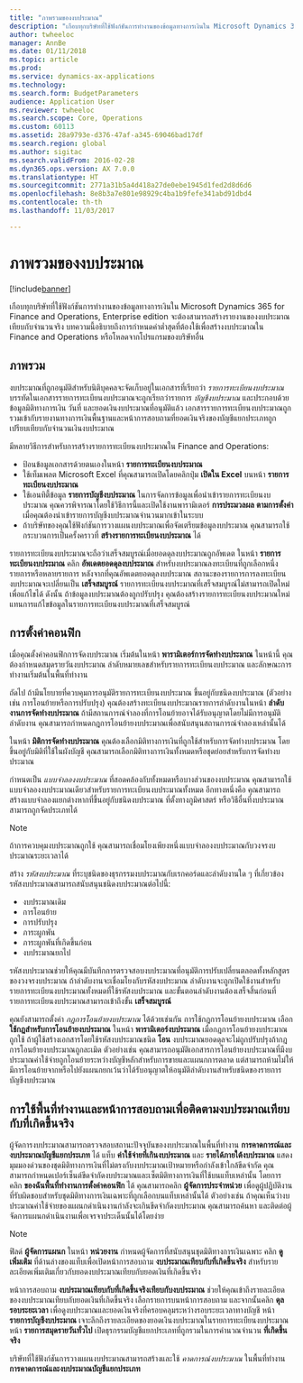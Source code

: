 ```yaml
---
title: "ภาพรวมของงบประมาณ"
description: "เกือบทุกบริษัทที่ใช้ฟังก์ชันการทำงานของข้อมูลทางการเงินใน Microsoft Dynamics 365 for Finance and Operations, Enterprise edition จะต้องสามารถสร้างรายงานของงบประมาณเทียบกับจำนวนจริง บทความนี้อธิบายถึงการกำหนดค่าต่ำสุดที่ต้องใช้เพื่อสร้างงบประมาณใน Finance and Operations, Enterprise edition หรือโหลดจากโปรแกรมของบริษัทอื่น"
author: twheeloc
manager: AnnBe
ms.date: 01/11/2018
ms.topic: article
ms.prod: 
ms.service: dynamics-ax-applications
ms.technology: 
ms.search.form: BudgetParameters
audience: Application User
ms.reviewer: twheeloc
ms.search.scope: Core, Operations
ms.custom: 60113
ms.assetid: 28a9793e-d376-47af-a345-69046bad17df
ms.search.region: global
ms.author: sigitac
ms.search.validFrom: 2016-02-28
ms.dyn365.ops.version: AX 7.0.0
ms.translationtype: HT
ms.sourcegitcommit: 2771a31b5a4d418a27de0ebe1945d1fed2d8d6d6
ms.openlocfilehash: 8e8b3a7e801e98929c4ba1b9fefe341abd91dbd4
ms.contentlocale: th-th
ms.lasthandoff: 11/03/2017

---
```


# <a name="budgeting-overview"></a>ภาพรวมของงบประมาณ 

[!include[banner](../includes/banner.md)]


เกือบทุกบริษัทที่ใช้ฟังก์ชันการทำงานของข้อมูลทางการเงินใน Microsoft Dynamics 365 for Finance and Operations, Enterprise edition จะต้องสามารถสร้างรายงานของงบประมาณเทียบกับจำนวนจริง บทความนี้อธิบายถึงการกำหนดค่าต่ำสุดที่ต้องใช้เพื่อสร้างงบประมาณใน Finance and Operations หรือโหลดจากโปรแกรมของบริษัทอื่น

<a name="overview"></a>ภาพรวม
--------

งบประมาณที่ถูกอนุมัติสำหรับนิติบุคคลจะจัดเก็บอยู่ในเอกสารที่เรียกว่า *รายการทะเบียนงบประมาณ* บรรทัดในเอกสารรายการทะเบียนงบประมาณจะถูกเรียกว่ารายการ *บัญชีงบประมาณ* และประกอบด้วยข้อมูลมิติทางการเงิน วันที่ และยอดเงินงบประมาณที่อนุมัติแล้ว เอกสารรายการทะเบียนงบประมาณถูกรวมเข้ากับรายงานทางการเงินพื้นฐานและหน้าการสอบถามที่ยอดเงินจริงของบัญชีแยกประเภทถูกเปรียบเทียบกับจำนวนเงินงบประมาณ 

มีหลายวิธีการสำหรับการสร้างรายการทะเบียนงบประมาณใน Finance and Operations:

-   ป้อนข้อมูลเอกสารด้วยตนเองในหน้า **รายการทะเบียนงบประมาณ**
-   ใช้เท็มเพลต Microsoft Excel ที่คุณสามารถเปิดโดยคลิกปุ่ม **เปิดใน Excel** บนหน้า **รายการทะเบียนงบประมาณ**
-   ใช้เอนทิตี้ข้อมูล **รายการบัญชีงบประมาณ** ในการจัดการข้อมูลเพื่อนำเข้ารายการทะเบียนงบประมาณ คุณควรพิจารณาโดยใช้วิธีการนี้และเปิดใช้งานพารามิเตอร์ **การประมวลผล** **ตามการตั้งค่า** เมื่อคุณต้องนำเข้ารายการบัญชีงบประมาณจำนวนมากเข้าในระบบ
-   ถ้าบริษัทของคุณใช้ฟังก์ชันการวางแผนงบประมาณเพื่อจัดเตรียมข้อมูลงบประมาณ คุณสามารถใช้กระบวนการเป็นครั้งคราวที่ **สร้างรายการทะเบียนงบประมาณ** ได้

รายการทะเบียนงบประมาณจะถือว่าเสร็จสมบูรณ์เมื่อยอดดุลงบประมาณถูกอัพเดต ในหน้า **รายการทะเบียนงบประมาณ** คลิก **อัพเดตยอดดุลงบประมาณ** สำหรับงบประมาณลงทะเบียนที่ถูกเลือกหนึ่งรายการหรือหลายรายการ หลังจากที่คุณอัพเดตยอดดุลงบประมาณ สถานะของรายการการลงทะเบียนงบประมาณจะเปลี่ยนเป็น **เสร็จสมบูรณ์** รายการทะเบียนงบประมาณที่เสร็จสมบูรณ์ไม่สามารถเปิดใหม่เพื่อแก้ไขได้ ดังนั้น ถ้าข้อมูลงบประมาณต้องถูกปรับปรุง คุณต้องสร้างรายการทะเบียนงบประมาณใหม่แทนการแก้ไขข้อมูลในรายการทะเบียนงบประมาณที่เสร็จสมบูรณ์

## <a name="configuration"></a>การตั้งค่าคอนฟิก
เมื่อคุณตั้งค่าคอนฟิกการจัดงบประมาณ เริ่มต้นในหน้า **พารามิเตอร์การจัดทำงบประมาณ** ในหน้านี้ คุณต้องกำหนดสมุดรายวันงบประมาณ ลำดับหมายเลขสำหรับรายการทะเบียนงบประมาณ และลักษณะการทำงานเริ่มต้นในพื้นที่ทำงาน

ถัดไป ถ้ามีนโยบายที่ควบคุมการอนุมัติรายการทะเบียนงบประมาณ ขึ้นอยู่กับชนิดงบประมาณ (ตัวอย่างเช่น การโอนย้ายหรือการปรับปรุง) คุณต้องสร้างทะเบียนงบประมาณรายการลำดับงานในหน้า **ลำดับงานการจัดทำงบประมาณ** ถ้ามีสถานการณ์จำลองที่การโอนย้ายอาจได้รับอนุญาตโดยไม่มีการอนุมัติลำดับงาน คุณสามารถกำหนดกฎการโอนย้ายงบประมาณเพื่อสนับสนุนสถานการณ์จำลองเหล่านั้นได้ 

ในหน้า **มิติการจัดทำงบประมาณ** คุณต้องเลือกมิติทางการเงินที่ถูกใช้สำหรับการจัดทำงบประมาณ โดยขึ้นอยู่กับมิติที่ใช้ในผังบัญชี คุณสามารถเลือกมิติทางการเงินทั้งหมดหรือชุดย่อยสำหรับการจัดทำงบประมาณ

กำหนดเป็น *แบบจำลองงบประมาณ* ที่สอดคล้องกับทั้งหมดหรือบางส่วนของงบประมาณ คุณสามารถใช้แบบจำลองงบประมาณเดียวสำหรับรายการทะเบียนงบประมาณทั้งหมด อีกทางหนึ่งคือ คุณสามารถสร้างแบบจำลองแยกต่างหากที่ขึ้นอยู่กับชนิดงบประมาณ ที่ตั้งทางภูมิศาสตร์ หรือวิธีอื่นที่งบประมาณสามารถถูกจัดประเภทได้ 

> [!NOTE] 
> ถ้าการควบคุมงบประมาณถูกใช้ คุณสามารถเชื่อมโยงเพียงหนึ่งแบบจำลองงบประมาณกับวงจรงบประมาณระยะเวลาได้ 

สร้าง *รหัสงบประมาณ* ที่ระบุชนิดของธุรกรรมงบประมาณกับเรกคอร์ดและลำดับงานใด ๆ ที่เกี่ยวข้อง รหัสงบประมาณสามารถสนับสนุนชนิดงบประมาณต่อไปนี้:

-   งบประมาณเดิม
-   การโอนย้าย
-   การปรับปรุง
-   ภาระผูกพัน
-   ภาระผูกพันที่เกิดขึ้นก่อน
-   งบประมาณยกไป

รหัสงบประมาณช่วยให้คุณมีบันทึกการตรวจสอบงบประมาณที่อนุมัติการปรับเปลี่ยนตลอดทั้งหลักสูตรของวงจรงบประมาณ ถ้าลำดับงานจะเชื่อมโยงกับรหัสงบประมาณ ลำดับงานจะถูกเปิดใช้งานสำหรับรายการทะเบียนงบประมาณทั้งหมดที่ใช้รหัสงบประมาณ และขั้นตอนลำดับงานต้องเสร็จสิ้นก่อนที่รายการทะเบียนงบประมาณสามารถเข้าถึงขั้น **เสร็จสมบูรณ์**  

คุณยังสามารถตั้งค่า *กฎการโอนย้ายงบประมาณ* ได้ด้วยเช่นกัน การใช้กฎการโอนย้ายงบประมาณ เลือก **ใช้กฎสำหรับการโอนย้ายงบประมาณ** ในหน้า **พารามิเตอร์งบประมาณ** เมื่อกฎการโอนย้ายงบประมาณถูกใช้ ถ้าผู้ใช้สร้างเอกสารโดยใช้รหัสงบประมาณชนิด **โอน** งบประมาณยอดดุลจะไม่ถูกปรับปรุงถ้ากฎการโอนย้ายงบประมาณถูกละเมิด ตัวอย่างเช่น คุณสามารถอนุมัติเอกสารการโอนย้ายงบประมาณที่มีงบประมาณค่าใช้จ่ายถูกโอนย้ายระหว่างบัญชีหลักสำหรับการขายและแผนกการตลาด แต่สามารถห้ามไม่ให้มีการโอนย้ายจากหรือไปยังแผนกยกเว้นว่าได้รับอนุญาตให้อนุมัติลำดับงานสำหรับชนิดของรายการบัญชีงบประมาณ

## <a name="using-workspaces-and-inquiry-pages-to-track-budget-vs-actuals"></a>การใช้พื้นที่ทำงานและหน้าการสอบถามเพื่อติดตามงบประมาณเทียบกับที่เกิดขึ้นจริง
ผู้จัดการงบประมาณสามารถตรวจสอบสถานะปัจจุบันของงบประมาณในพื้นที่ทำงาน **การคาดการณ์และงบประมาณบัญชีแยกประเภท** ได้ แท็บ **ค่าใช้จ่ายที่เกินงบประมาณ** และ **รายได้ภายใต้งบประมาณ** แสดงมุมมองด่วนของชุดมิติทางการเงินที่ไม่ตรงกับงบประมาณเป้าหมายหรือกำลังเข้าใกล้ขีดจำกัด คุณสามารถกำหนดเปอร์เซ็นต์ขีดจำกัดงบประมาณและเซ็ตมิติทางการเงินที่ใช้บนแท็บเหล่านั้น โดยการคลิก **ของฉันพื้นที่ทำงานการตั้งค่าคอนฟิก** ได้ คุณสามารถคลิก **ผู้จัดการประจำหน่วย** เพื่อดูผู้ปฏิบัติงานที่รับผิดชอบสำหรับชุดมิติทางการเงินเฉพาะที่ถูกเลือกบนแท็บเหล่านั้นได้ ตัวอย่างเช่น ถ้าคุณเห็นว่างบประมาณค่าใช้จ่ายของแผนกดำเนินงานกำลังจะเกินขีดจำกัดงบประมาณ คุณสามารถค้นหา และติดต่อผู้จัดการแผนกดำเนินงานเพื่อเจรจาประเด็นนั้นได้โดยง่าย 

> [!NOTE] 
> ฟิลด์ **ผู้จัดการแผนก** ในหน้า **หน่วยงาน** กำหนดผู้จัดการที่สนับสนุนชุดมิติทางการเงินเฉพาะ คลิก **ดูเพิ่มเติม** ที่ด้านล่างของแท็บเพื่อเปิดหน้าการสอบถาม **งบประมาณเทียบกับที่เกิดขึ้นจริง** สำหรับรายละเอียดเพิ่มเติมเกี่ยวกับยอดงบประมาณเทียบกับยอดเงินที่เกิดขึ้นจริง 

หน้าการสอบถาม **งบประมาณเทียบกับที่เกิดขึ้นจริงเทียบกับงบประมาณ** ช่วยให้คุณเข้าถึงรายละเอียดของงบประมาณเทียบกับยอดเงินที่เกิดขึ้นจริง เลือกรายการบนหน้าการสอบถาม และจากนั้นคลิก **ดุลรอบระยะเวลา** เพื่อดูงบประมาณและยอดเงินจริงที่ครอบคลุมระหว่างรอบระยะเวลาทางบัญชี หน้า **รายการบัญชีงบประมาณ** เจาะลึกถึงรายละเอียดของยอดเงินงบประมาณในรายการทะเบียนงบประมาณ หน้า **รายการสมุดรายวันทั่วไป** เปิดธุรกรรมบัญชีแยกประเภทที่ถูกรวมในการคำนวณจำนวน **ที่เกิดขึ้นจริง** 

บริษัทที่ใช้ฟังก์ชันการวางแผนงบประมาณสามารถสร้างและใช้ *คาดการณ์งบประมาณ* ในพื้นที่ทำงาน **การคาดการณ์และงบประมาณบัญชีแยกประเภท**




